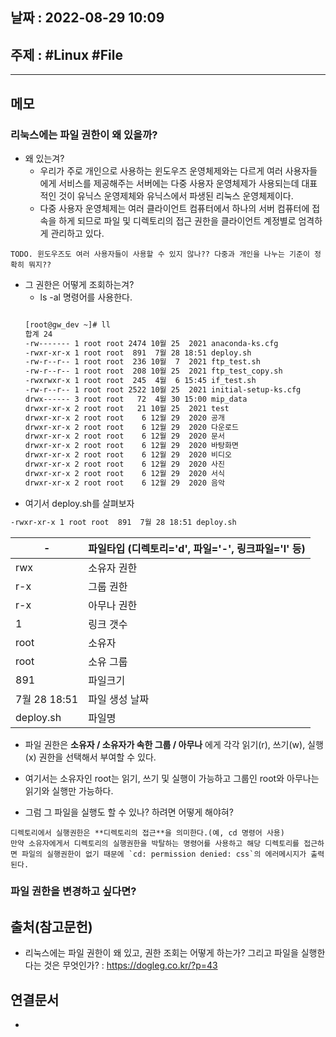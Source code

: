 ## 날짜 : 2022-08-29 10:09

## 주제 : #Linux #File 
----
## 메모
>

### 리눅스에는 파일 권한이 왜 있을까?
- 왜 있는겨?
	- 우리가 주로 개인으로 사용하는 윈도우즈 운영체제와는 다르게 여러 사용자들에게 서비스를 제공해주는 서버에는 다중 사용자 운영체제가 사용되는데 대표적인 것이 유닉스 운영제체와 유닉스에서 파생된 리눅스 운영체제이다. 
	- 다중 사용자 운영체제는 여러 클라이언트 컴퓨터에서 하나의 서버 컴퓨터에 접속을 하게 되므로 파일 및 디렉토리의 접근 권한을 클라이언트 계정별로 엄격하게 관리하고 있다. 

```ad-faq
TODO. 윈도우즈도 여러 사용자들이 사용할 수 있지 않나?? 다중과 개인을 나누는 기준이 정확히 뭐지??

```


- 그 권한은 어떻게 조회하는겨?
	- ls -al 명령어를 사용한다.
	``` bash
	
	[root@gw_dev ~]# ll
	합계 24
	-rw------- 1 root root 2474 10월 25  2021 anaconda-ks.cfg
	-rwxr-xr-x 1 root root  891  7월 28 18:51 deploy.sh
	-rw-r--r-- 1 root root  236 10월  7  2021 ftp_test.sh
	-rw-r--r-- 1 root root  208 10월 25  2021 ftp_test_copy.sh
	-rwxrwxr-x 1 root root  245  4월  6 15:45 if_test.sh
	-rw-r--r-- 1 root root 2522 10월 25  2021 initial-setup-ks.cfg
	drwx------ 3 root root   72  4월 30 15:00 mip_data
	drwxr-xr-x 2 root root   21 10월 25  2021 test
	drwxr-xr-x 2 root root    6 12월 29  2020 공개
	drwxr-xr-x 2 root root    6 12월 29  2020 다운로드
	drwxr-xr-x 2 root root    6 12월 29  2020 문서
	drwxr-xr-x 2 root root    6 12월 29  2020 바탕화면
	drwxr-xr-x 2 root root    6 12월 29  2020 비디오
	drwxr-xr-x 2 root root    6 12월 29  2020 사진
	drwxr-xr-x 2 root root    6 12월 29  2020 서식
	drwxr-xr-x 2 root root    6 12월 29  2020 음악

	```
- 여기서 deploy.sh를 살펴보자
```bash
-rwxr-xr-x 1 root root  891  7월 28 18:51 deploy.sh
```

| -            | 파일타입 (디렉토리='d', 파일='-', 링크파일='l' 등) |
| ------------ | -------------------------------------------------- |
| rwx          | 소유자 권한                                        |
| r-x          | 그룹 권한                                          |
| r-x          | 아무나 권한                                        |
| 1            | 링크 갯수                                          |
| root         | 소유자                                             |
| root         | 소유 그룹                                          |
| 891          | 파일크기                                           |
| 7월 28 18:51 | 파일 생성 날짜                                     |
| deploy.sh    | 파일명                                             |

- 파일 권한은 **소유자 / 소유자가 속한 그룹 / 아무나** 에게 각각 읽기(r), 쓰기(w), 실행(x) 권한을 선택해서 부여할 수 있다. 
- 여기서는 소유자인 root는 읽기, 쓰기 및 실행이 가능하고 그룹인 root와 아무나는 읽기와 실행만 가능하다. 



- 그럼 그 파일을 실행도 할 수 있나? 하려면 어떻게 해야혀?

```ad-note
디렉토리에서 실행권한은 **디렉토리의 접근**을 의미한다.(예, cd 명령어 사용)
만약 소유자에게서 디렉토리의 실행권한을 박탈하는 명령어를 사용하고 해당 디렉토리를 접근하면 파일의 실행권한이 없기 때문에 `cd: permission denied: css`의 에러메시지가 출력된다. 
```




### 파일 권한을 변경하고 싶다면?





## 출처(참고문헌)
-  리눅스에는 파일 권한이 왜 있고, 권한 조회는 어떻게 하는가? 그리고 파일을 실행한다는 것은 무엇인가? :  https://dogleg.co.kr/?p=43

## 연결문서
- 
